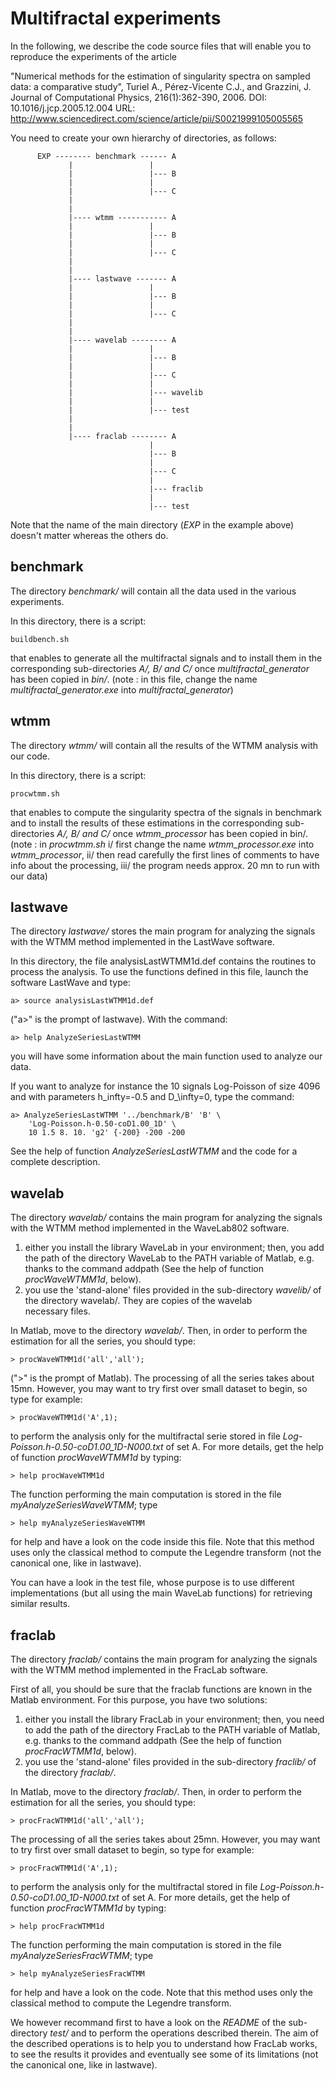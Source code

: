 Multifractal experiments
========================

In the following, we describe the code source files that will enable 
you to reproduce the experiments of the article

 "Numerical methods for the estimation of singularity spectra on sampled 
 data: a comparative study",
 Turiel A., Pérez-Vicente C.J., and Grazzini, J.
 Journal of Computational Physics, 216(1):362-390, 2006.
 DOI: 10.1016/j.jcp.2005.12.004
 URL: http://www.sciencedirect.com/science/article/pii/S0021999105005565

You need to create your own hierarchy of directories, as follows:

          EXP -------- benchmark ------ A
                 |                 |
                 |                 |--- B
                 |                 |
                 |                 |--- C
                 |          
                 |          
                 |---- wtmm ----------- A     
                 |                 |
                 |                 |--- B
                 |                 |
                 |                 |--- C
                 |          
                 |          
                 |---- lastwave ------- A
                 |                 |
                 |                 |--- B
                 |                 |
                 |                 |--- C
                 |          
                 |          
                 |---- wavelab -------- A
                 |                 |
                 |                 |--- B
                 |                 |
                 |                 |--- C
                 |                 |
                 |                 |--- wavelib
                 |                 |
                 |                 |--- test
                 |          
                 |          
                 |---- fraclab -------- A
                                   |
                                   |--- B
                                   |
                                   |--- C
                                   |
                                   |--- fraclib
                                   |
                                   |--- test
 
Note that the name of the main directory (_EXP_ in the example above) 
doesn't matter whereas the others do.

benchmark
---------

The directory _benchmark/_ will contain all the data used in the various
experiments. 

In this directory, there is a script:

	buildbench.sh 
that enables to generate all the multifractal signals and to install 
them in the corresponding sub-directories _A/, B/ and C/_ once 
_multifractal_generator_ has been copied in _bin/_.
(note : in this file, change the name _multifractal_generator.exe_
into _multifractal_generator_)

wtmm
----

The directory _wtmm/_ will contain all the results of the WTMM analysis 
with our code.

In this directory, there is a script:

	procwtmm.sh
that enables to compute the singularity spectra of the signals in 
benchmark and to install the results of these estimations in the 
corresponding sub-directories _A/, B/ and C/_ once _wtmm_processor_ has 
been copied in bin/.
(note : in _procwtmm.sh_ 
   i/ first change the name _wtmm_processor.exe_ into _wtmm_processor_, 
   ii/ then read carefully the first lines of comments to have info about the processing, 
  iii/ the program needs approx. 20 mn to run with our data)

lastwave
--------

The directory _lastwave/_ stores the main program for analyzing the 
signals with the WTMM method implemented in the LastWave software.

In this directory, the file analysisLastWTMM1d.def contains the 
routines to process the analysis. To use the functions defined in 
this file, launch the software LastWave and type:

 	a> source analysisLastWTMM1d.def
("a>" is the prompt of lastwave). With the command:

	a> help AnalyzeSeriesLastWTMM 
you will have some information about the main function used to 
analyze our data.

If you want to analyze for instance the 10 signals Log-Poisson of 
size 4096 and with parameters h_infty=-0.5 and D_\infty=0, type the 
command:

	a> AnalyzeSeriesLastWTMM '../benchmark/B' 'B' \
		'Log-Poisson.h-0.50-coD1.00_1D' \
		10 1.5 8. 10. 'g2' {-200} -200 -200 
See the help of function _AnalyzeSeriesLastWTMM_ and the code for a 
complete description.

wavelab
-------

The directory _wavelab/_ contains the main program for analyzing the
signals with the WTMM method implemented in the WaveLab802 software.

  1. either you install the library WaveLab in your environment; then, 
  you  add the path of the directory WaveLab to the PATH variable of 
  Matlab, e.g. thanks to the command addpath (See the help of function 
  _procWaveWTMM1d_, below).
  2. you use the 'stand-alone' files provided in the sub-directory
  _wavelib/_ of the directory wavelab/. They are copies of the wavelab  
  necessary files. 

In Matlab, move to the directory _wavelab/_. Then, in order to perform 
the estimation for all the series, you should type:

	> procWaveWTMM1d('all','all');
(">" is the prompt of Matlab). The processing of all the series takes 
about 15mn. 
However, you may want to try first over small dataset to begin, so 
type for example:

	> procWaveWTMM1d('A',1);
to perform the analysis only for the multifractal serie stored in file 
_Log-Poisson.h-0.50-coD1.00_1D-N000.txt_ of set A. For more details, get 
the help of function _procWaveWTMM1d_ by typing:

	> help procWaveWTMM1d
The function performing the main computation is stored in the file 
_myAnalyzeSeriesWaveWTMM_; type

	> help myAnalyzeSeriesWaveWTMM
for help and have a look on the code inside this file.
Note that this method uses only the classical method to compute the 
Legendre transform (not the canonical one, like in lastwave).

You can have a look in the test file, whose purpose is to use different 
implementations (but all using the main WaveLab functions) for 
retrieving similar results.

fraclab
-------

The directory _fraclab/_ contains the main program for analyzing the 
signals with the WTMM method implemented in the FracLab software.

First of all, you should be sure that the fraclab functions are known 
in the Matlab environment. For this purpose, you have two solutions:

  1. either you install the library FracLab in your environment; then, 
  you need to add the path of the directory FracLab to the PATH variable 
  of Matlab, e.g. thanks to the command addpath (See the help of function 
  _procFracWTMM1d_, below).
  2. you use the 'stand-alone' files provided in the sub-directory 
  _fraclib/_ of the directory _fraclab/_. 

In Matlab, move to the directory _fraclab/_. Then, in order to perform 
the estimation for all the series, you should type:

	> procFracWTMM1d('all','all');
The processing of all the series takes about 25mn. 
However, you may want to try first over small dataset to begin, so type 
for example:

	> procFracWTMM1d('A',1);
to perform the analysis only for the multifractal stored in file 
_Log-Poisson.h-0.50-coD1.00_1D-N000.txt_ of set A. For more details, get 
the help of function _procFracWTMM1d_ by typing:

	> help procFracWTMM1d
The function performing the main computation is stored in the file 
_myAnalyzeSeriesFracWTMM_; type

	> help myAnalyzeSeriesFracWTMM
for help and have a look on the code.
Note that this method uses only the classical method to compute the 
Legendre transform.

We however recommand first to have a look on the _README_ of the 
sub-directory _test/_ and to perform the operations described therein. 
The aim of the described operations is to help you to understand how
FracLab works, to see the results it provides and eventually see some 
of its limitations (not the canonical one, like in lastwave).
